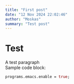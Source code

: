 ```yaml
---
title: "First post"
date: "12 Nov 2024 22:02:46"
author: "Moskas"
summary: "Test post"
---
```


# Test
A test paragraph  
Sample code block:
```nix
programs.emacs.enable = true;
```

